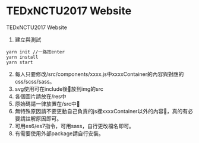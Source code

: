 # TEDxNCTU2017 Website
TEDxNCTU2017 Website

1. 建立與測試 
```
yarn init //一路按enter
yarn install
yarn start
```

2. 每人只要修改/src/components/xxxx.js中xxxxContainer的內容與對應的css/scss/sass。
3. svg使用可在include後放到img的src
4. 各個圖片請放在/res中
5. 原始碼請一律放置在/src中
6. 無特殊原因請不要更動自己負責的js裡xxxxContainer以外的內容，真的有必要請註解原因即可。
7. 可用es6/es7指令，可用sass，自行更改檔名即可。
8. 有需要使用外部package請自行安裝。